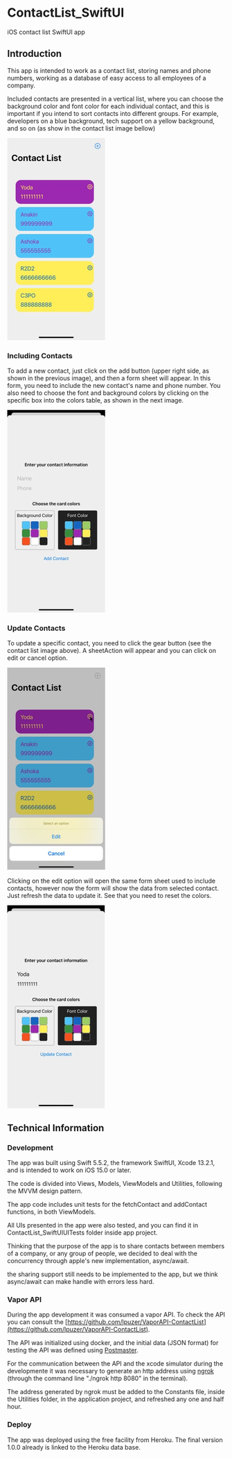 # ContactList_SwiftUI
iOS contact list SwiftUI app

## Introduction
This app is intended to work as a contact list, storing names and phone numbers, working as a database of easy access to all employees of a company.

Included contacts are presented in a vertical list, where you can choose the background color and font color for each individual contact, and this is important if you intend to sort contacts into different groups. For example, developers on a blue background, tech support on a yellow background, and so on (as show in the contact list image bellow)

![title](Images/contactListView.jpg)


### Including Contacts
To add a new contact, just click on the add button (upper right side, as shown in the previous image), and then a form sheet will appear.
In this form, you need to include the new contact's name and phone number. You also need to choose the font and background colors by clicking on the specific box into the colors table, as shown in the next image.

![title](Images/addUpadateView.jpg)



### Update Contacts
To update a specific contact, you need to click the gear button (see the contact list image above). A sheetAction will appear and you can click on edit or cancel option.

![title](Images/sheetAction.jpg)


Clicking on the edit option will open the same form sheet used to include contacts, however now the form will show the data from selected contact. Just refresh the data to update it. See that you need to reset the colors.

![title](Images/updateSheet.jpg)


## Technical Information
### Development
The app was built using Swift 5.5.2, the framework SwiftUI, Xcode 13.2.1, and is intended to work on iOS 15.0 or later.

The code is divided into Views, Models, ViewModels and Utilities, following the MVVM design pattern.

The app code includes unit tests for the fetchContact and addContact functions, in both ViewModels. 

All UIs presented in the app were also tested, and you can find it in ContactList_SwiftUIUITests folder inside app project.

Thinking that the purpose of the app is to share contacts between members of a company, or any group of people, we decided to deal with the concurrency through apple's new implementation, async/await. 

the sharing support still needs to be implemented to the app,  but we think async/await can make handle with errors less hard.


### Vapor API

During the app development it was consumed a vapor API. To check the API you can consult the [https://github.com/lpuzer/VaporAPI-ContactList](https://github.com/lpuzer/VaporAPI-ContactList).

The API was initialized using docker, and the initial data (JSON format) for testing the API was defined using [Postmaster](https://www.postman.com).

For the communication between the API and the xcode simulator during the developmente it was necessary to generate an http address using [ngrok](https://ngrok.com) (through the command line "./ngrok http 8080" in the terminal).

The address generated by ngrok must be added to the Constants file, inside the Utilities folder, in the application project, and refreshed any one and half hour.

### Deploy

The app was deployed using the free facility from Heroku. The final version 1.0.0 already is linked to the Heroku data base.

















